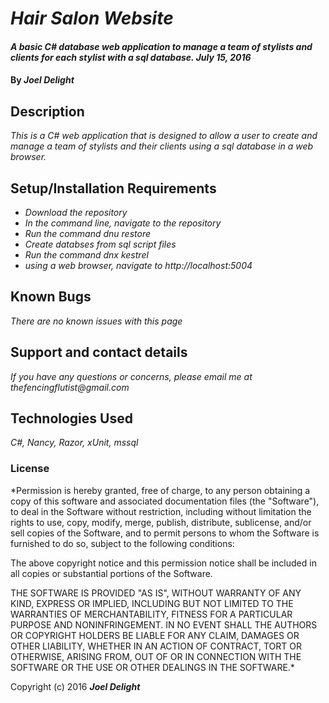 # _Hair Salon Website_

#### _A basic C# database web application to manage a team of stylists and clients for each stylist with a sql database. July 15, 2016_

#### By _**Joel Delight**_

## Description

_This is a C# web application that is designed to allow a user to create and manage a team of stylists and their clients using a sql database in a web browser._

## Setup/Installation Requirements

* _Download the repository_
* _In the command line, navigate to the repository_
* _Run the command dnu restore_
* _Create databses from sql script files_
* _Run the command dnx kestrel_
* _using a web browser, navigate to http://localhost:5004_

## Known Bugs

_There are no known issues with this page_

## Support and contact details

_If you have any questions or concerns, please email me at thefencingflutist@gmail.com_



## Technologies Used

_C#, Nancy, Razor, xUnit, mssql_

### License

*Permission is hereby granted, free of charge, to any person obtaining a copy
of this software and associated documentation files (the "Software"), to deal
in the Software without restriction, including without limitation the rights
to use, copy, modify, merge, publish, distribute, sublicense, and/or sell
copies of the Software, and to permit persons to whom the Software is
furnished to do so, subject to the following conditions:

The above copyright notice and this permission notice shall be included in all
copies or substantial portions of the Software.

THE SOFTWARE IS PROVIDED "AS IS", WITHOUT WARRANTY OF ANY KIND, EXPRESS OR
IMPLIED, INCLUDING BUT NOT LIMITED TO THE WARRANTIES OF MERCHANTABILITY,
FITNESS FOR A PARTICULAR PURPOSE AND NONINFRINGEMENT. IN NO EVENT SHALL THE
AUTHORS OR COPYRIGHT HOLDERS BE LIABLE FOR ANY CLAIM, DAMAGES OR OTHER
LIABILITY, WHETHER IN AN ACTION OF CONTRACT, TORT OR OTHERWISE, ARISING FROM,
OUT OF OR IN CONNECTION WITH THE SOFTWARE OR THE USE OR OTHER DEALINGS IN THE
SOFTWARE.*

Copyright (c) 2016 **_Joel Delight_**
